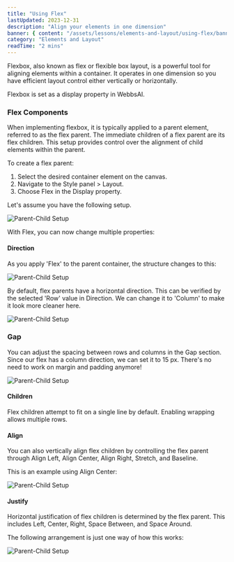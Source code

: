 ```yaml
---
title: "Using Flex"
lastUpdated: 2023-12-31
description: "Align your elements in one dimension"
banner: { content: "/assets/lessons/elements-and-layout/using-flex/banner.png" }
category: "Elements and Layout"
readTime: "2 mins"
---
```


Flexbox, also known as flex or flexible box layout, is a powerful tool for aligning elements within a container. It operates in one dimension so you have efficient layout control either vertically or horizontally.

Flexbox is set as a display property in WebbsAI.

### Flex Components

When implementing flexbox, it is typically applied to a parent element, referred to as the flex parent. The immediate children of a flex parent are its flex children. This setup provides control over the alignment of child elements within the parent.

To create a flex parent:

1. Select the desired container element on the canvas.
2. Navigate to the Style panel > Layout.
3. Choose Flex in the Display property.

Let's assume you have the following setup.

![Parent-Child Setup](/assets/lessons/elements-and-layout/using-flex/initial-setup.png "Initial Setup")

With Flex, you can now change multiple properties:

#### Direction

As you apply 'Flex' to the parent container, the structure changes to this:

![Parent-Child Setup](/assets/lessons/elements-and-layout/using-flex/flex-setup.png "Flex Setup Row")

By default, flex parents have a horizontal direction. This can be verified by the selected 'Row' value in Direction. We can change it to 'Column' to make it look more cleaner here.

![Parent-Child Setup](/assets/lessons/elements-and-layout/using-flex/flex-setup-column.png "Flex Setup Column")

### Gap

You can adjust the spacing between rows and columns in the Gap section. Since our flex has a column direction, we can set it to 15 px. There's no need to work on margin and padding anymore!

![Parent-Child Setup](/assets/lessons/elements-and-layout/using-flex/flex-setup-gap.png "Flex Setup Gap")

#### Children

Flex children attempt to fit on a single line by default. Enabling wrapping allows multiple rows.

#### Align

You can also vertically align flex children by controlling the flex parent through Align Left, Align Center, Align Right, Stretch, and Baseline.

This is an example using Align Center:

![Parent-Child Setup](/assets/lessons/elements-and-layout/using-flex/flex-setup-align.png "Flex Setup Align")

#### Justify

Horizontal justification of flex children is determined by the flex parent. This includes Left, Center, Right, Space Between, and Space Around.

The following arrangement is just one way of how this works:

![Parent-Child Setup](/assets/lessons/elements-and-layout/using-flex/flex-setup-justify.png "Flex Setup Justify")
